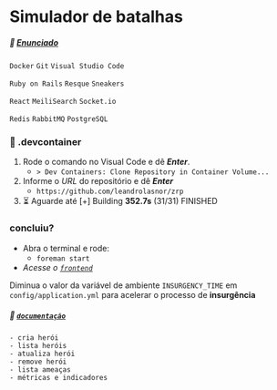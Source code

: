 # Simulador de batalhas

##### :link: [Enunciado](https://zrp.github.io/challenges/dev/)


`Docker` `Git` `Visual Studio Code`

`Ruby on Rails` `Resque` `Sneakers`

`React` `MeiliSearch` `Socket.io`

`Redis` `RabbitMQ` `PostgreSQL`

### :whale: .devcontainer

1. Rode o comando no Visual Code e dê ___Enter___.
    - `> Dev Containers: Clone Repository in Container Volume...`
2. Informe o _URL_ do repositório e dê ___Enter___
    - `https://github.com/leandrolasnor/zrp`
4. :hourglass_flowing_sand: Aguarde até [+] Building **352.7s** (31/31) FINISHED

### concluiu?

* Abra o terminal e rode:
    - `foreman start`
* _Acesse o [`frontend`](http://localhost:3001)_

Diminua o valor da variável de ambiente `INSURGENCY_TIME` em `config/application.yml` para acelerar o processo de __insurgência__

##### :link: [`documentação`](http://localhost:3000/api-docs)

    - cria herói
    - lista heróis
    - atualiza herói
    - remove herói
    - lista ameaças
    - métricas e indicadores
